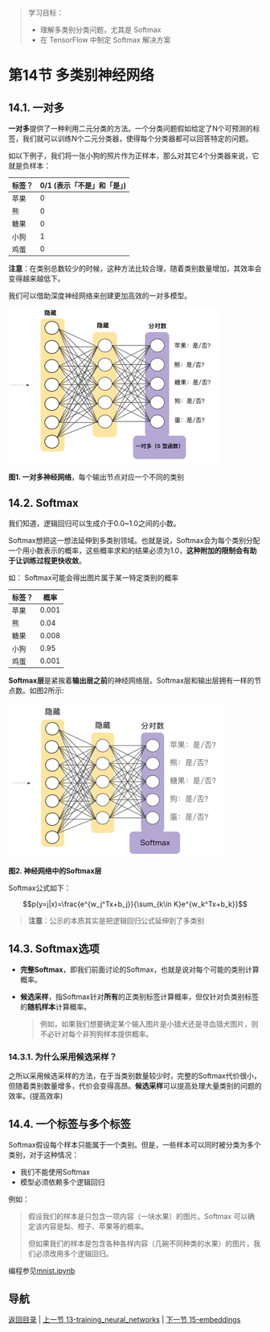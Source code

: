 > 学习目标：
>
> - 理解多类别分类问题，尤其是 Softmax
> - 在 TensorFlow 中制定 Softmax 解决方案

# 第14节 多类别神经网络

## 14.1. 一对多

**一对多**提供了一种利用二元分类的方法。一个分类问题假如给定了N个可预测的标签，我们就可以训练N个二元分类器，使得每个分类器都可以回答特定的问题。

如以下例子，我们将一张小狗的照片作为正样本，那么对其它4个分类器来说，它就是负样本：

| 标签？ | 0/1 (表示「不是」和「是」) |
| ------ | -------------------------- |
| 苹果   | 0                          |
| 熊     | 0                          |
| 糖果   | 0                          |
| 小狗   | 1                          |
| 鸡蛋   | 0                          |

**注意**：在类别总数较少的时候，这种方法比较合理，随着类别数量增加，其效率会变得越来越低下。

我们可以借助深度神经网络来创建更加高效的一对多模型。

![image-20181121164904229](assets/image-20181121164904229-2790144.png)

**图1. 一对多神经网络**，每个输出节点对应一个不同的类别



## 14.2. Softmax

我们知道，逻辑回归可以生成介于0.0~1.0之间的小数。

Softmax想把这一想法延伸到多类别领域。也就是说，Softmax会为每个类别分配一个用小数表示的概率，这些概率求和的结果必须为1.0，**这种附加的限制会有助于让训练过程更快收敛**。

如： Softmax可能会得出图片属于某一特定类别的概率

| 标签？ | 概率  |
| ------ | ----- |
| 苹果   | 0.001 |
| 熊     | 0.04  |
| 糖果   | 0.008 |
| 小狗   | 0.95  |
| 鸡蛋   | 0.001 |

**Softmax层**是紧挨着**输出层之前**的神经网络层。Softmax层和输出层拥有一样的节点数。如图2所示:

![image-20181121165905010](assets/image-20181121165905010-2790745.png)

**图2. 神经网络中的Softmax层**



Softmax公式如下：

$$p(y=j|x)=\frac{e^{w_j^Tx+b_j}}{\sum_{k\in K}e^{w_k^Tx+b_k}}$$

> **注意**：公示的本质其实是把逻辑回归公式延伸到了多类别



## 14.3. Softmax选项

- **完整Softmax**，即我们前面讨论的Softmax，也就是说对每个可能的类别计算概率。

- **候选采样**，指Softmax针对**所有**的正类别标签计算概率，但仅针对负类别标签的**随机样本**计算概率。

  > 例如，如果我们想要确定某个输入图片是小猎犬还是寻血猎犬图片，则不必针对每个非狗狗样本提供概率。

### 14.3.1. 为什么采用候选采样？

之所以采用候选采样的方法，在于当类别数量较少时，完整的Softmax代价很小，但随着类别数量增多，代价会变得高昂。**候选采样**可以提高处理大量类别的问题的效率。(提高效率)



## 14.4. 一个标签与多个标签

Softmax假设每个样本只能属于一个类别。但是，一些样本可以同时被分类为多个类别，对于这种情况：

- 我们不能使用Softmax
- 模型必须依赖多个逻辑回归

例如：

> 假设我们的样本是只包含一项内容（一块水果）的图片。Softmax 可以确定该内容是梨、橙子、苹果等的概率。
>
> 但如果我们的样本是包含各种各样内容（几碗不同种类的水果）的图片，我们必须改用多个逻辑回归。



编程参见[mnist.ipynb](../code/mnist.ipynb)

## 导航

 [返回目录](../README.md) | [上一节 13-training_neural_networks](./13-training_neural_networks.md) | [下一节 15-embeddings](./15-embeddings.md)